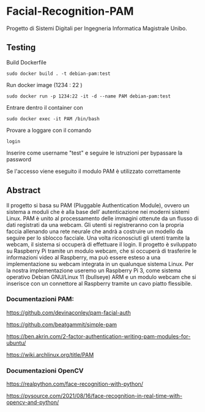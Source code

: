 # Facial-Recognition-PAM
Progetto di Sistemi Digitali per Ingegneria Informatica Magistrale Unibo.

## Testing

Build Dockerfile

`sudo docker build . -t debian-pam:test`

Run docker image (1234 <host> : 22 <container>)

`sudo docker run -p 1234:22 -it -d --name PAM debian-pam:test`

Entrare dentro il container con
 
`sudo docker exec -it PAM /bin/bash`
 
Provare a loggare con il comando
 
`login`
 
Inserire come username "test" e seguire le istruzioni per bypassare la password
 
Se l'accesso viene eseguito il modulo PAM è utilizzato correttamente

## Abstract
Il progetto si basa su PAM (Pluggable Authentication Module), ovvero un sistema a moduli che è alla base dell’ autenticazione nei moderni sistemi Linux.
PAM è unito al processamento delle immagini ottenute da un flusso di dati registrati da una webcam.
Gli utenti si registreranno con la propria faccia allenando una rete neurale che andrà a costruire un modello da seguire per lo sblocco facciale. Una volta riconosciuti gli utenti tramite la webcam, il sistema si occuperà di effettuare il login.
Il progetto è sviluppato su Raspberry Pi tramite un modulo webcam, che si occuperà di trasferire le informazioni video al Raspberry, ma può essere esteso a una implementazione su webcam integrata in un qualunque sistema Linux. 
Per la nostra implementazione useremo un Raspberry Pi 3, come sistema operativo Debian GNU/Linux 11 (bullseye) ARM e un modulo webcam che si inserisce con un connettore al Raspberry tramite un cavo piatto flessibile.

### Documentazioni PAM:
https://github.com/devinaconley/pam-facial-auth

https://github.com/beatgammit/simple-pam

https://ben.akrin.com/2-factor-authentication-writing-pam-modules-for-ubuntu/

https://wiki.archlinux.org/title/PAM

### Documentazioni OpenCV
https://realpython.com/face-recognition-with-python/

https://pysource.com/2021/08/16/face-recognition-in-real-time-with-opencv-and-python/


